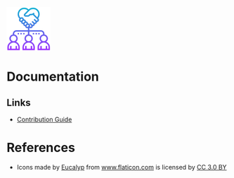 <img src="https://github.com/FaizChishtie/access-js/blob/master/docs/logo.png" 
alt="access-js Logo" width="100" height="100"/>

# Documentation

## Links
* [Contribution Guide](https://github.com/FaizChishtie/access-js/blob/master/CONTRIBUTING.md)


# References

* <div>Icons made by <a href="https://www.flaticon.com/authors/eucalyp" title="Eucalyp">Eucalyp</a> from <a href="https://www.flaticon.com/"                 title="Flaticon">www.flaticon.com</a> is licensed by <a href="http://creativecommons.org/licenses/by/3.0/"                 title="Creative Commons BY 3.0" target="_blank">CC 3.0 BY</a></div>
